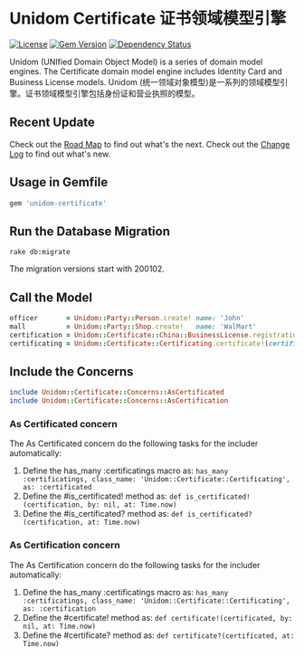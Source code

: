 # Unidom Certificate 证书领域模型引擎

[![License](https://img.shields.io/badge/license-MIT-green.svg)](http://opensource.org/licenses/MIT)
[![Gem Version](https://badge.fury.io/rb/unidom-certificate.svg)](https://badge.fury.io/rb/unidom-certificate)
[![Dependency Status](https://gemnasium.com/badges/github.com/topbitdu/unidom-certificate.svg)](https://gemnasium.com/github.com/topbitdu/unidom-certificate)

Unidom (UNIfied Domain Object Model) is a series of domain model engines. The Certificate domain model engine includes Identity Card and Business License models.
Unidom (统一领域对象模型)是一系列的领域模型引擎。证书领域模型引擎包括身份证和营业执照的模型。



## Recent Update

Check out the [Road Map](ROADMAP.md) to find out what's the next.
Check out the [Change Log](CHANGELOG.md) to find out what's new.



## Usage in Gemfile

```ruby
gem 'unidom-certificate'
```



## Run the Database Migration

```shell
rake db:migrate
```
The migration versions start with 200102.



## Call the Model

```ruby
officer       = Unidom::Party::Person.create! name: 'John'
mall          = Unidom::Party::Shop.create!   name: 'WalMart'
certification = Unidom::Certificate::China::BusinessLicense.registration_number_is('123456789012345').valid_at.alive.first_or_create! name: 'WalMart', address: 'Beijing', legal_representative_name: 'Tim' 
certificating = Unidom::Certificate::Certificating.certificate!(certification: certification, certificated: mall, certificator: officer, opened_at: Time.now)
```



## Include the Concerns

```ruby
include Unidom::Certificate::Concerns::AsCertificated
include Unidom::Certificate::Concerns::AsCertification
```

### As Certificated concern

The As Certificated concern do the following tasks for the includer automatically:
1. Define the has_many :certificatings macro as: ``has_many :certificatings, class_name: 'Unidom::Certificate::Certificating', as: :certificated``  
2. Define the #is_certificated! method as: ``def is_certificated!(certification, by: nil, at: Time.now)``  
3. Define the #is_certificated? method as: ``def is_certificated?(certification, at: Time.now)``

### As Certification concern

The As Certification concern do the following tasks for the includer automatically:
1. Define the has_many :certificatings macro as: ``has_many :certificatings, class_name: 'Unidom::Certificate::Certificating', as: :certification``  
2. Define the #certificate! method as: ``def certificate!(certificated, by: nil, at: Time.now)``  
3. Define the #certificate? method as: ``def certificate?(certificated, at: Time.now)``
